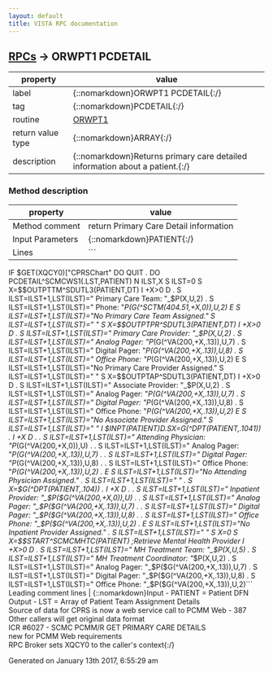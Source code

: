 ```yaml
---
layout: default
title: VISTA RPC documentation
---
```




## [RPCs](TableOfContent.md) &#8594; ORWPT1 PCDETAIL 

 property | value 
--- | --- 
 label | {::nomarkdown}ORWPT1 PCDETAIL{:/}
 tag | {::nomarkdown}PCDETAIL{:/}
 routine | [ORWPT1](http://code.osehra.org/dox/Routine_ORWPT1_source.html)
 return value type | {::nomarkdown}ARRAY{:/}
 description | {::nomarkdown}Returns primary care detailed information about a patient.{:/}


### Method description

 property | value 
 --- | --- 
 Method comment | return Primary Care Detail information
 Input Parameters | {::nomarkdown}PATIENT{:/}
 Lines | ```
 IF $GET(XQCY0)["CPRSChart" DO  QUIT
 . DO PCDETAIL^SCMCWS1(.LST,PATIENT)
 N ILST,X S ILST=0
 S X=$$OUTPTTM^SDUTL3(PATIENT,DT)
 I +X>0 D
 . S ILST=ILST+1,LST(ILST)="        Primary Care Team:  "_$P(X,U,2)
 . S ILST=ILST+1,LST(ILST)="                    Phone:  "_$P($G(^SCTM(404.51,+X,0)),U,2)
 E  S ILST=ILST+1,LST(ILST)="No Primary Care Team Assigned."
 S ILST=ILST+1,LST(ILST)=" "
 S X=$$OUTPTPR^SDUTL3(PATIENT,DT)
 I +X>0 D
 . S ILST=ILST+1,LST(ILST)="    Primary Care Provider:  "_$P(X,U,2)
 . S ILST=ILST+1,LST(ILST)="             Analog Pager:  "_$P($G(^VA(200,+X,.13)),U,7)
 . S ILST=ILST+1,LST(ILST)="            Digital Pager:  "_$P($G(^VA(200,+X,.13)),U,8)
 . S ILST=ILST+1,LST(ILST)="             Office Phone:  "_$P($G(^VA(200,+X,.13)),U,2)
 E  S ILST=ILST+1,LST(ILST)="No Primary Care Provider Assigned."
 S ILST=ILST+1,LST(ILST)=" "
 S X=$$OUTPTAP^SDUTL3(PATIENT,DT)
 I +X>0 D
 . S ILST=ILST+1,LST(ILST)="       Associate Provider:  "_$P(X,U,2)
 . S ILST=ILST+1,LST(ILST)="             Analog Pager:  "_$P($G(^VA(200,+X,.13)),U,7)
 . S ILST=ILST+1,LST(ILST)="            Digital Pager:  "_$P($G(^VA(200,+X,.13)),U,8)
 . S ILST=ILST+1,LST(ILST)="             Office Phone:  "_$P($G(^VA(200,+X,.13)),U,2)
 E  S ILST=ILST+1,LST(ILST)="No Associate Provider Assigned."
 S ILST=ILST+1,LST(ILST)=" "
 I $$INPT(PATIENT) D
 . S X=$G(^DPT(PATIENT,.1041))
 . I +X D
 . . S ILST=ILST+1,LST(ILST)="      Attending Physician:  "_$P($G(^VA(200,+X,0)),U)
 . . S ILST=ILST+1,LST(ILST)="             Analog Pager:  "_$P($G(^VA(200,+X,.13)),U,7)
 . . S ILST=ILST+1,LST(ILST)="            Digital Pager:  "_$P($G(^VA(200,+X,.13)),U,8)
 . . S ILST=ILST+1,LST(ILST)="             Office Phone:  "_$P($G(^VA(200,+X,.13)),U,2)
 . E  S ILST=ILST+1,LST(ILST)="No Attending Physician Assigned."
 . S ILST=ILST+1,LST(ILST)=" "
 . S X=$G(^DPT(PATIENT,.104))
 . I +X D
 . . S ILST=ILST+1,LST(ILST)="       Inpatient Provider:  "_$P($G(^VA(200,+X,0)),U)
 . . S ILST=ILST+1,LST(ILST)="             Analog Pager:  "_$P($G(^VA(200,+X,.13)),U,7)
 . . S ILST=ILST+1,LST(ILST)="            Digital Pager:  "_$P($G(^VA(200,+X,.13)),U,8)
 . . S ILST=ILST+1,LST(ILST)="             Office Phone:  "_$P($G(^VA(200,+X,.13)),U,2)
 . E  S ILST=ILST+1,LST(ILST)="No Inpatient Provider Assigned."
 . S ILST=ILST+1,LST(ILST)=" "
 S X=0
 S X=$$START^SCMCMHTC(PATIENT) ;Retrieve Mental Health Provider
 I +X>0 D
 . S ILST=ILST+1,LST(ILST)="        MH Treatment Team:  "_$P(X,U,5)
 . S ILST=ILST+1,LST(ILST)=" MH Treatment Coordinator:  "_$P(X,U,2)
 . S ILST=ILST+1,LST(ILST)="             Analog Pager:  "_$P($G(^VA(200,+X,.13)),U,7)
 . S ILST=ILST+1,LST(ILST)="            Digital Pager:  "_$P($G(^VA(200,+X,.13)),U,8)
 . S ILST=ILST+1,LST(ILST)="             Office Phone:  "_$P($G(^VA(200,+X,.13)),U,2)```
 Leading comment lines | {::nomarkdown}Input - PATIENT = Patient DFN<br/>Output - LST = Array of Patient Team Assignment Details<br/>Source of data for CPRS is now a web service call to PCMM Web - 387<br/>Other callers will get original data format<br/>ICR #6027 - SCMC PCMM/R GET PRIMARY CARE DETAILS<br/>new for PCMM Web requirements<br/>RPC Broker sets XQCY0 to the caller's context{:/}




 Generated on January 13th 2017, 6:55:29 am